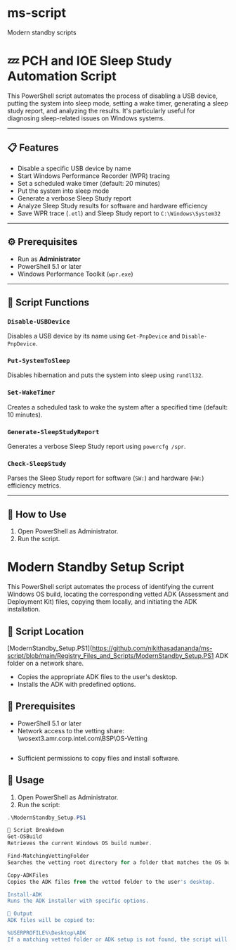 # ms-script
 Modern standby scripts

# 💤 PCH and IOE Sleep Study Automation Script

This PowerShell script automates the process of disabling a USB device, putting the system into sleep mode, setting a wake timer, generating a sleep study report, and analyzing the results. It's particularly useful for diagnosing sleep-related issues on Windows systems.

---

## 📋 Features

- Disable a specific USB device by name
- Start Windows Performance Recorder (WPR) tracing
- Set a scheduled wake timer (default: 20 minutes)
- Put the system into sleep mode
- Generate a verbose Sleep Study report
- Analyze Sleep Study results for software and hardware efficiency
- Save WPR trace (`.etl`) and Sleep Study report to `C:\Windows\System32`

---

## ⚙️ Prerequisites

- Run as **Administrator**
- PowerShell 5.1 or later
- Windows Performance Toolkit (`wpr.exe`)

---

## 🧩 Script Functions

### `Disable-USBDevice`
Disables a USB device by its name using `Get-PnpDevice` and `Disable-PnpDevice`.

### `Put-SystemToSleep`
Disables hibernation and puts the system into sleep using `rundll32`.

### `Set-WakeTimer`
Creates a scheduled task to wake the system after a specified time (default: 10 minutes).

### `Generate-SleepStudyReport`
Generates a verbose Sleep Study report using `powercfg /spr`.

### `Check-SleepStudy`
Parses the Sleep Study report for software (`SW:`) and hardware (`HW:`) efficiency metrics.

---

## 🚀 How to Use

1. Open PowerShell as Administrator.
2. Run the script.

# Modern Standby Setup Script

This PowerShell script automates the process of identifying the current Windows OS build, locating the corresponding vetted ADK (Assessment and Deployment Kit) files, copying them locally, and initiating the ADK installation.

## 📁 Script Location

[ModernStandby_Setup.PS1](https://github.com/nikithasadananda/ms-script/blob/main/Registry_Files_and_Scripts/ModernStandby_Setup.PS1 ADK folder on a network share.
- Copies the appropriate ADK files to the user's desktop.
- Installs the ADK with predefined options.

## 📌 Prerequisites

- PowerShell 5.1 or later
- Network access to the vetting share: \wosext3.amr.corp.intel.com\BSP\OS-Vetting
  ```
- Sufficient permissions to copy files and install software.

## 🚀 Usage

1. Open PowerShell as Administrator.
2. Run the script:
 ```powershell
 .\ModernStandby_Setup.PS1

🧩 Script Breakdown
Get-OSBuild
Retrieves the current Windows OS build number.

Find-MatchingVettingFolder
Searches the vetting root directory for a folder that matches the OS build number.

Copy-ADKFiles
Copies the ADK files from the vetted folder to the user's desktop.

Install-ADK
Runs the ADK installer with specific options.

📂 Output
ADK files will be copied to:

%USERPROFILE%\Desktop\ADK
If a matching vetted folder or ADK setup is not found, the script will notify the user.
